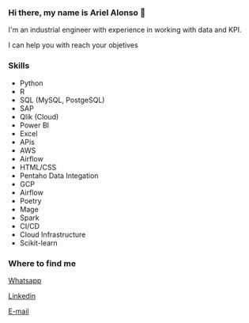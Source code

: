 ### Hi there, my name is Ariel Alonso 👋

I'm an industrial engineer with experience in working with data and KPI.

I can help you with reach your objetives

### Skills

- Python
- R
- SQL (MySQL, PostgeSQL)
- SAP
- Qlik (Cloud)
- Power BI
- Excel
- APis
- AWS
- Airflow
- HTML/CSS
- Pentaho Data Integation
- GCP
- Airflow
- Poetry
- Mage
- Spark
- CI/CD
- Cloud Infrastructure
- Scikit-learn

### Where to find me

[Whatsapp](https://wa.me/542215458720)

[Linkedin](https://www.linkedin.com/in/raularielalonso/?locale=en_US)

[E-mail](mailto:rariel.alonso@gmail.com)



<!--
**RArielAlonso/RArielAlonso** is a ✨ _special_ ✨ repository because its `README.md` (this file) appears on your GitHub profile.

Here are some ideas to get you started:

- 🔭 I’m currently working on ...
- 🌱 I’m currently learning ...
- 👯 I’m looking to collaborate on ...
- 🤔 I’m looking for help with ...
- 💬 Ask me about ...
- 📫 How to reach me: ...
- 😄 Pronouns: ...
- ⚡ Fun fact: ...
-->
